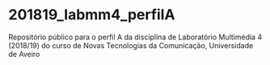 # 201819_labmm4_perfilA
Repositório público para o perfil A da disciplina de Laboratório Multimédia 4 (2018/19) do curso de Novas Tecnologias da Comunicação, Universidade de Aveiro
